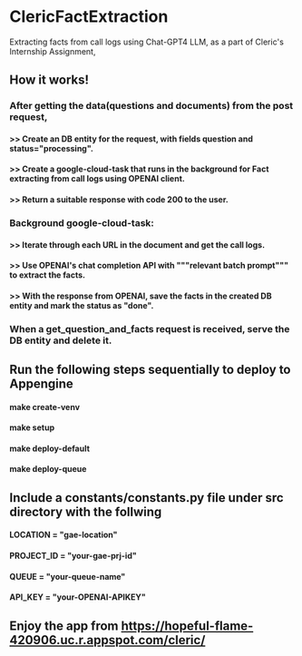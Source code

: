 # ClericFactExtraction
Extracting facts from call logs using Chat-GPT4 LLM, as a part of Cleric's Internship Assignment, 

## How it works!
###     After getting the data(questions and documents) from the post request, 
#### >>     Create an DB entity for the request, with fields question and status="processing".
#### >>     Create a google-cloud-task that runs in the background for Fact extracting from call logs using OPENAI client.
#### >>     Return a suitable response with code 200 to the user.

###     Background google-cloud-task:
#### >>     Iterate through each URL in the document and get the call logs.
#### >>     Use OPENAI's chat completion API with """relevant batch prompt""" to extract the facts.
#### >>     With the response from OPENAI, save the facts in the created DB entity and mark the status as "done".

###     When a get_question_and_facts request is received, serve the DB entity and delete it.

## Run the following steps sequentially to deploy to Appengine
#### make create-venv
#### make setup
#### make deploy-default
#### make deploy-queue

## Include a constants/constants.py file under src directory with the follwing
#### LOCATION = "gae-location"
#### PROJECT_ID = "your-gae-prj-id"
#### QUEUE = "your-queue-name"
#### API_KEY = "your-OPENAI-APIKEY"

## Enjoy the app from <https://hopeful-flame-420906.uc.r.appspot.com/cleric/>